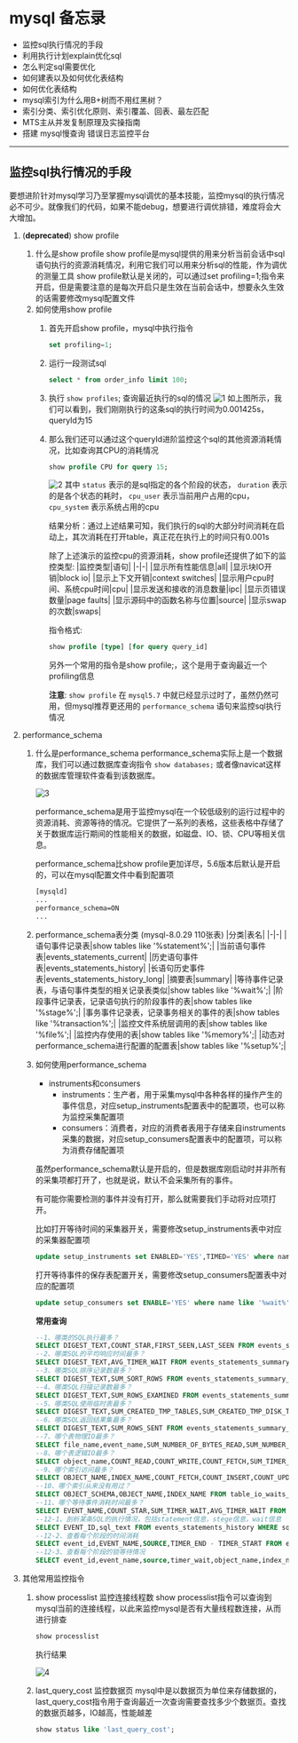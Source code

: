 # mysql 备忘录

* 监控sql执行情况的手段
* 利用执行计划explain优化sql
* 怎么判定sql需要优化
* 如何建表以及如何优化表结构
* 如何优化表结构
* mysql索引为什么用B+树而不用红黑树？
* 索引分类、索引优化原则、索引覆盖、回表、最左匹配
* MTS主从并发复制原理及实操指南
* 搭建 mysql慢查询 错误日志监控平台

---

## 监控sql执行情况的手段

要想进阶针对mysql学习乃至掌握mysql调优的基本技能，监控mysql的执行情况必不可少。就像我们的代码，如果不能debug，想要进行调优排错，难度将会大大增加。

1. (**deprecated**) show profile
    1. 什么是show profile
        show profile是mysql提供的用来分析当前会话中sql语句执行的资源消耗情况，利用它我们可以用来分析sql的性能，作为调优的测量工具
        show profile默认是关闭的，可以通过set profiling=1;指令来开启，但是需要注意的是每次开启只是生效在当前会话中，想要永久生效的话需要修改mysql配置文件
    2. 如何使用show profile
        1. 首先开启show profile，mysql中执行指令
            ```sql
            set profiling=1;
            ```
        2. 运行一段测试sql
            ```sql
            select * from order_info limit 100;
            ```
        3. 执行 `show profiles`; 查询最近执行的sql的情况
            ![1](./img/1.png)
            如上图所示，我们可以看到，我们刚刚执行的这条sql的执行时间为0.001425s，queryId为15
        4. 那么我们还可以通过这个queryId进阶监控这个sql的其他资源消耗情况，比如查询其CPU的消耗情况
            ```sql
            show profile CPU for query 15;
            ```
            ![2](./img/2.png)
            其中 `status` 表示的是sql指定的各个阶段的状态， `duration` 表示的是各个状态的耗时， `cpu_user` 表示当前用户占用的cpu， `cpu_system` 表示系统占用的cpu

            结果分析：通过上述结果可知，我们执行的sql的大部分时间消耗在启动上，其次消耗在打开table，真正花在执行上的时间只有0.001s

            除了上述演示的监控cpu的资源消耗，show profile还提供了如下的监控类型: 
            |监控类型|语句| 
            |-|-| 
            |显示所有性能信息|all| 
            |显示块IO开销|block io| 
            |显示上下文开销|context switches| 
            |显示用户cpu时间、系统cpu时间|cpu| 
            |显示发送和接收的消息数量|ipc| 
            |显示页错误数量|page faults| 
            |显示源码中的函数名称与位置|source| 
            |显示swap的次数|swaps|

            指令格式: 
            ```sql
            show profile [type] [for query query_id]
            ```

            另外一个常用的指令是show profile;，这个是用于查询最近一个profiling信息

            **注意**: `show profile` 在 `mysql5.7` 中就已经显示过时了，虽然仍然可用，但mysql推荐更还用的 `performance_schema` 语句来监控sql执行情况
2. performance_schema
    1. 什么是performance_schema
        performance_schema实际上是一个数据库，我们可以通过数据库查询指令 `show databases;` 或者像navicat这样的数据库管理软件查看到该数据库。

        ![3](./img/3.png)

        performance_schema是用于监控mysql在一个较低级别的运行过程中的资源消耗、资源等待的情况。它提供了一系列的表格，这些表格中存储了关于数据库运行期间的性能相关的数据，如磁盘、IO、锁、CPU等相关信息。

        performance_schema比show profile更加详尽，5.6版本后默认是开启的，可以在mysql配置文件中看到配置项

        ```txt
        [mysqld]
        ...
        performance_schema=ON
        ...
        ```
    2. performance_schema表分类 (mysql-8.0.29 110张表)
        |分类|表名| 
        |-|-| 
        |语句事件记录表|show tables like '%statement%';| 
        |当前语句事件表|events_statements_current| 
        |历史语句事件表|events_statements_history| 
        |长语句历史事件表|events_statements_history_long| 
        |摘要表|summary| 
        |等待事件记录表，与语句事件类型的相关记录表类似|show tables like '%wait%';| 
        |阶段事件记录表，记录语句执行的阶段事件的表|show tables like '%stage%';| 
        |事务事件记录表，记录事务相关的事件的表|show tables like '%transaction%';|
        |监控文件系统层调用的表|show tables like '%file%';|
        |监控内存使用的表|show tables like '%memory%';|
        |动态对performance_schema进行配置的配置表|show tables like '%setup%';|
    3. 如何使用performance_schema
        * instruments和consumers
            * instruments：生产者，用于采集mysql中各种各样的操作产生的事件信息，对应setup_instruments配置表中的配置项，也可以称为监控采集配置项
            * consumers：消费者，对应的消费者表用于存储来自instruments采集的数据，对应setup_consumers配置表中的配置项，可以称为消费存储配置项
        
        虽然performance_schema默认是开启的，但是数据库刚启动时并非所有的采集项都打开了，也就是说，默认不会采集所有的事件。

        有可能你需要检测的事件并没有打开，那么就需要我们手动将对应项打开。

        比如打开等待时间的采集器开关，需要修改setup_instruments表中对应的采集器配置项

        ```sql
        update setup_instruments set ENABLED='YES',TIMED='YES' where name like 'wait%'; 
        ```

        打开等待事件的保存表配置开关，需要修改setup_consumers配置表中对应的配置项

        ```sql
        update setup_consumers set ENABLE='YES' where name like '%wait%';
        ```

        **常用查询**
        ```sql
        --1、哪类的SQL执行最多？
        SELECT DIGEST_TEXT,COUNT_STAR,FIRST_SEEN,LAST_SEEN FROM events_statements_summary_by_digest ORDER BY COUNT_STAR DESC
        --2、哪类SQL的平均响应时间最多？
        SELECT DIGEST_TEXT,AVG_TIMER_WAIT FROM events_statements_summary_by_digest ORDER BY AVG_TIMER_WAIT DESC
        --3、哪类SQL排序记录数最多？
        SELECT DIGEST_TEXT,SUM_SORT_ROWS FROM events_statements_summary_by_digest ORDER BY SUM_SORT_ROWS DESC
        --4、哪类SQL扫描记录数最多？
        SELECT DIGEST_TEXT,SUM_ROWS_EXAMINED FROM events_statements_summary_by_digest ORDER BY SUM_ROWS_EXAMINED DESC
        --5、哪类SQL使用临时表最多？
        SELECT DIGEST_TEXT,SUM_CREATED_TMP_TABLES,SUM_CREATED_TMP_DISK_TABLES FROM events_statements_summary_by_digest ORDER BY SUM_CREATED_TMP_TABLES DESC
        --6、哪类SQL返回结果集最多？
        SELECT DIGEST_TEXT,SUM_ROWS_SENT FROM events_statements_summary_by_digest ORDER BY SUM_ROWS_SENT DESC
        --7、哪个表物理IO最多？
        SELECT file_name,event_name,SUM_NUMBER_OF_BYTES_READ,SUM_NUMBER_OF_BYTES_WRITE FROM file_summary_by_instance ORDER BY SUM_NUMBER_OF_BYTES_READ + SUM_NUMBER_OF_BYTES_WRITE DESC
        --8、哪个表逻辑IO最多？
        SELECT object_name,COUNT_READ,COUNT_WRITE,COUNT_FETCH,SUM_TIMER_WAIT FROM table_io_waits_summary_by_table ORDER BY sum_timer_wait DESC
        --9、哪个索引访问最多？
        SELECT OBJECT_NAME,INDEX_NAME,COUNT_FETCH,COUNT_INSERT,COUNT_UPDATE,COUNT_DELETE FROM table_io_waits_summary_by_index_usage ORDER BY SUM_TIMER_WAIT DESC
        --10、哪个索引从来没有用过？
        SELECT OBJECT_SCHEMA,OBJECT_NAME,INDEX_NAME FROM table_io_waits_summary_by_index_usage WHERE INDEX_NAME IS NOT NULL AND COUNT_STAR = 0 AND OBJECT_SCHEMA not in ('mysql','test') ORDER BY OBJECT_SCHEMA,OBJECT_NAME;
        --11、哪个等待事件消耗时间最多？
        SELECT EVENT_NAME,COUNT_STAR,SUM_TIMER_WAIT,AVG_TIMER_WAIT FROM events_waits_summary_global_by_event_name WHERE event_name != 'idle' ORDER BY SUM_TIMER_WAIT DESC
        --12-1、剖析某条SQL的执行情况，包括statement信息，stege信息，wait信息
        SELECT EVENT_ID,sql_text FROM events_statements_history WHERE sql_text LIKE '%count(*)%';
        --12-2、查看每个阶段的时间消耗
        SELECT event_id,EVENT_NAME,SOURCE,TIMER_END - TIMER_START FROM events_stages_history_long WHERE NESTING_EVENT_ID = 1553;
        --12-3、查看每个阶段的锁等待情况
        SELECT event_id,event_name,source,timer_wait,object_name,index_name,operation,nesting_event_id FROM events_waits_history_long WHERE nesting_event_id = 1553;
        ```
    
3. 其他常用监控指令
    1. show processlist 监控连接线程数
        show processlist指令可以查询到mysql当前的连接线程，以此来监控mysql是否有大量线程数连接，从而进行排查
        
        ```sql
        show processlist
        ```

        执行结果

        ![4](./img/4.png)

    2. last_query_cost 监控数据页
        mysql中是以数据页为单位来存储数据的，last_query_cost指令用于查询最近一次查询需要查找多少个数据页。查找的数据页越多，IO越高，性能越差

        ```sql
        show status like 'last_query_cost';
        ```
